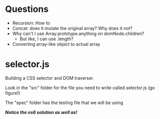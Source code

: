 # Questions

* Recursion: How to
* Concat: does it mutate the original array? Why does it not?
* Why can't I use Array.prototype.anything on domNode.children?
  * But like, I can use .length?
* Converting array-like object to actual array


selector.js
===========

Building a CSS selector and DOM traverser.

Look in the "src" folder for the file you need to write called selector.js (go figure!)

The "spec" folder has the testing file that we will be using

***Notice the es6 solution as well as!***
